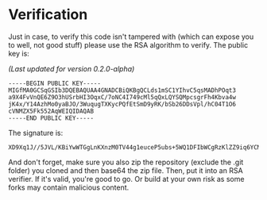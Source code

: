 # Verification
Just in case, to verify this code isn't tampered with (which can expose you to well, not good stuff) please use the RSA algorithm to verify. The public key is:

*(Last updated for version 0.2.0-alpha)*
```base64
-----BEGIN PUBLIC KEY-----
MIGfMA0GCSqGSIb3DQEBAQUAA4GNADCBiQKBgQCLds1mSC1YIhvC5qsMADhPOqt3
a9X4FvVnQE6Z9O3hUSrbHI3OqxC/7oNC4I749cMl5qQxLQYSQMpcsgrFh4Kbva4w
jK4x/Y14AzhMo0yaBJO/3WuqugTXKycPQfEtSmD9yRK/bSb26DDsVpl/hC04T1O6
cVNMZX5Fk552AqWEIQIDAQAB
-----END PUBLIC KEY-----
```

The signature is:
```
XD9Xq1J//5JVL/KBiYwWTGgLnKXnzM0TV44g1euceP5ubs+5WQ1DFIbWCgRzKlZZ9iq6YCM9TjkHMkZ9gO+aW1GzT+rBETx4/R+dLS53T0uUnTpJic7wHFfvOo9UVMuup+EC/gUU6OtALzbh/CbNm5duizxAw88IjSxqdpn4tPM=
```

And don't forget, make sure you also zip the repository (exclude the .git folder) you cloned and then base64 the zip file. Then, put it into an RSA verifier. If it's valid, you're good to go. Or build at your own risk as some forks may contain malicious content.
